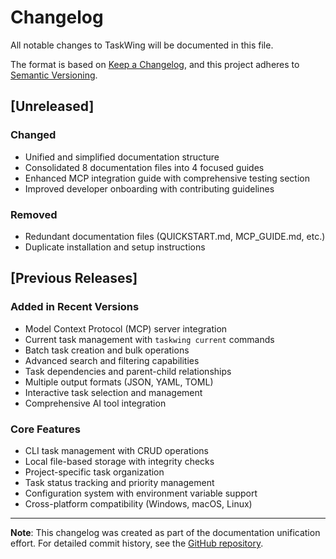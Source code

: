 # Changelog

All notable changes to TaskWing will be documented in this file.

The format is based on [Keep a Changelog](https://keepachangelog.com/en/1.0.0/),
and this project adheres to [Semantic Versioning](https://semver.org/spec/v2.0.0.html).

## [Unreleased]

### Changed

- Unified and simplified documentation structure
- Consolidated 8 documentation files into 4 focused guides
- Enhanced MCP integration guide with comprehensive testing section
- Improved developer onboarding with contributing guidelines

### Removed

- Redundant documentation files (QUICKSTART.md, MCP_GUIDE.md, etc.)
- Duplicate installation and setup instructions

## [Previous Releases]

### Added in Recent Versions

- Model Context Protocol (MCP) server integration
- Current task management with `taskwing current` commands
- Batch task creation and bulk operations
- Advanced search and filtering capabilities
- Task dependencies and parent-child relationships
- Multiple output formats (JSON, YAML, TOML)
- Interactive task selection and management
- Comprehensive AI tool integration

### Core Features

- CLI task management with CRUD operations
- Local file-based storage with integrity checks
- Project-specific task organization
- Task status tracking and priority management
- Configuration system with environment variable support
- Cross-platform compatibility (Windows, macOS, Linux)

---

**Note**: This changelog was created as part of the documentation unification effort. For detailed commit history, see the [GitHub repository](https://github.com/josephgoksu/TaskWing/commits).
